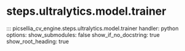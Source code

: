 # steps.ultralytics.model.trainer

::: picsellia_cv_engine.steps.ultralytics.model.trainer
    handler: python
    options:
        show_submodules: false
        show_if_no_docstring: true
        show_root_heading: true
